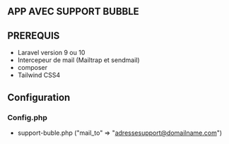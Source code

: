 ## APP AVEC SUPPORT BUBBLE

## PREREQUIS
- Laravel version 9 ou 10
- Intercepeur de mail (Mailtrap et sendmail)
- composer
- Tailwind CSS4


## Configuration

### Config.php
- support-buble.php ("mail_to" => "adressesupport@domailname.com")